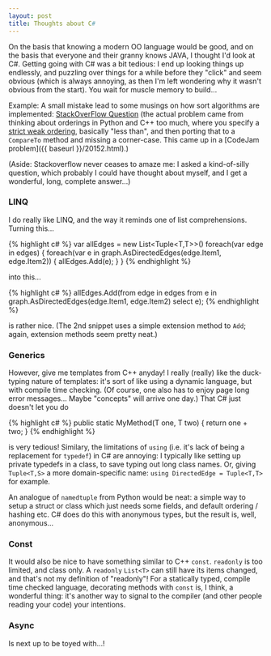 ```yaml
---
layout: post
title: Thoughts about C#
---
```


On the basis that knowing a modern OO language would be good, and on the basis that everyone and their granny knows JAVA, I thought I'd look at C#.  Getting going with C# was a bit tedious: I end up looking things up endlessly, and puzzling over things for a while before they "click" and seem obvious (which is always annoying, as then I'm left wondering why it wasn't obvious from the start).  You wait for muscle memory to build...  

Example: A small mistake lead to some musings on how sort algorithms are implemented: [StackOverFlow Question](http://stackoverflow.com/questions/30865510/why-does-failing-to-recognise-equality-mess-up-c-sharp-listt-sort) (the actual problem came from thinking about orderings in Python and C++ too much, where you specify a [strict weak ordering](https://en.wikipedia.org/wiki/Weak_ordering#Strict_weak_orderings), basically "less than", and then porting that to a `CompareTo` method and missing a corner-case.  This came up in a [CodeJam problem]({{ baseurl }}/20152.html).)

(Aside: Stackoverflow never ceases to amaze me: I asked a kind-of-silly question, which probably I could have thought about myself, and I get a wonderful, long, complete answer...)

### LINQ ###

I do really like LINQ, and the way it reminds one of list comprehensions.  Turning this...

{% highlight c# %}
var allEdges = new List<Tuple<T,T>>()
foreach(var edge in edges)
{
	foreach(var e in graph.AsDirectedEdges(edge.Item1, edge.Item2))
	{
		allEdges.Add(e);
	}
}
{% endhighlight %}

into this...

{% highlight c# %}
allEdges.Add(from edge in edges
	from e in graph.AsDirectedEdges(edge.Item1, edge.Item2)
	select e);
{% endhighlight %}

is rather nice.  (The 2nd snippet uses a simple extension method to `Add`; again, extension methods seem pretty neat.)

### Generics ###

However, give me templates from C++ anyday!  I really (really) like the duck-typing nature of templates: it's sort of like using a dynamic language, but with compile time checking.  (Of course, one also has to enjoy page long error messages...  Maybe "concepts" will arrive one day.)  That C# just doesn't let you do

{% highlight c# %}
public static MyMethod<T>(T one, T two)
{
   return one + two;
}
{% endhighlight %}

is very tedious!  Similary, the limitations of `using` (i.e. it's lack of being a replacement for `typedef`) in C# are annoying: I typically like setting up private typedefs in a class, to save typing out long class names.  Or, giving `Tuple<T,S>` a more domain-specific name: `using DirectedEdge = Tuple<T,T>` for example.

An analogue of `namedtuple` from Python would be neat: a simple way to setup a struct or class which just needs some fields, and default ordering / hashing etc.  C# does do this with anonymous types, but the result is, well, anonymous...

### Const ###

It would also be nice to have something similar to C++ `const`.  `readonly` is too limited, and class only.  A `readonly` `List<T>` can still have its items changed, and that's not my definition of "readonly"!  For a statically typed, compile time checked language, decorating methods with `const` is, I think, a wonderful thing: it's another way to signal to the compiler (and other people reading your code) your intentions.

### Async ###

Is next up to be toyed with...!